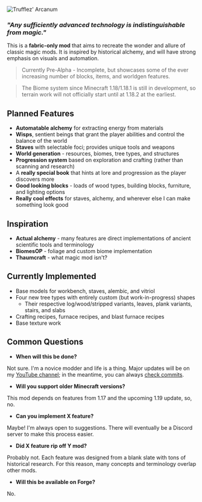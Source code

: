![Trufflez' Arcanum](https://i.imgur.com/1iIHOTM.png)

### *"Any sufficiently advanced technology is indistinguishable from magic."*

This is a **fabric-only mod** that aims to recreate the wonder and allure of classic magic mods. It is inspired by historical alchemy, and will have strong emphasis on visuals and automation.

> Currently Pre-Alpha - Incomplete, but showcases some of the ever increasing number of blocks, items, and worldgen features.

> The Biome system since Minecraft 1.18/1.18.1 is still in development, so terrain work will not officially start until at 1.18.2 at the earliest.

## Planned Features
- **Automatable alchemy** for extracting energy from materials
- **Wisps**, sentient beings that grant the player abilities and control the balance of the world
- **Staves** with selectable foci; provides unique tools and weapons
- **World generation** - resources, biomes, tree types, and structures
- **Progression system** based on exploration and crafting (rather than scanning and research)
- A **really special book** that hints at lore and progression as the player discovers more
- **Good looking blocks** - loads of wood types, building blocks, furniture, and lighting options
- **Really cool effects** for staves, alchemy, and wherever else I can make something look good

## Inspiration
- **Actual alchemy** - many features are direct implementations of ancient scientific tools and terminology
- **BiomesOP** - foliage and custom biome implementation
- **Thaumcraft** - what magic mod isn't?

## Currently Implemented
- Base models for workbench, staves, alembic, and vitriol
- Four new tree types with entirely custom (but work-in-progress) shapes
    - Their respective log/wood/stripped variants, leaves, plank variants, stairs, and slabs
- Crafting recipes, furnace recipes, and blast furnace recipes
- Base texture work

## Common Questions
- **When will this be done?**

Not sure. I'm a novice modder and life is a thing. Major updates will be on my [YouTube channel](https://www.youtube.com/c/trufflezmc); in the meantime, you can always [check commits](https://github.com/trufflezmc/trufflez-arcanum/commits/master).

- **Will you support older Minecraft versions?**

This mod depends on features from 1.17 and the upcoming 1.19 update, so, no.

- **Can you implement X feature?**

Maybe! I'm always open to suggestions. There will eventually be a Discord server to make this process easier.

- **Did X feature rip off Y mod?**

Probably not. Each feature was designed from a blank slate with tons of historical research. For this reason, many concepts and terminology overlap other mods.


- **Will this be available on Forge?**

No.